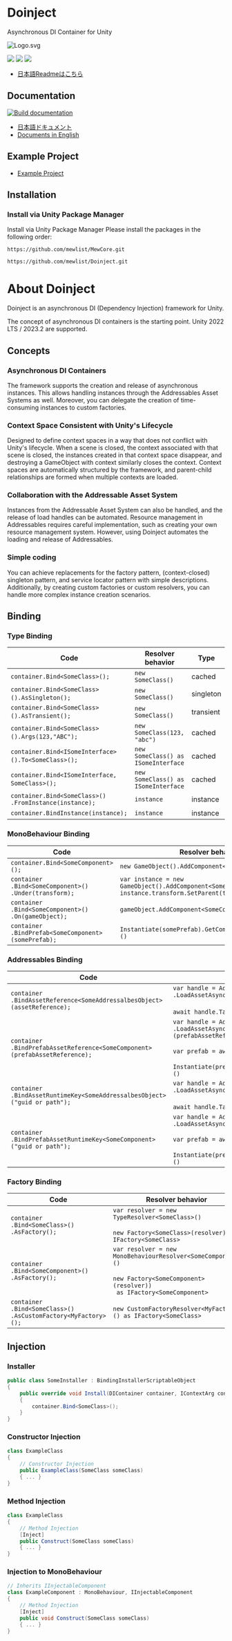 # Doinject
Asynchronous DI Container for Unity

![Logo.svg](Writerside%7E/images/Logo.svg)

![](https://img.shields.io/badge/unity-2022.3%20or%20later-green?logo=unity)
![](https://img.shields.io/badge/unity-2023.2%20or%20later-green?logo=unity)
[![](https://img.shields.io/badge/license-MIT-blue)](https://github.com/mewlist/MewAssets/blob/main/LICENSE)

* [日本語Readmeはこちら](https://github.com/mewlist/Doinject/blob/main/README_ja.md)

## Documentation 

[![Build documentation](https://github.com/mewlist/Doinject/actions/workflows/writerside.yml/badge.svg)](https://github.com/mewlist/Doinject/actions/workflows/writerside.yml)

* [日本語ドキュメント](https://mewlist.github.io/Doinject)
* [Documents in English](https://mewlist.github.io/Doinject/en/introduction-en.html)

## Example Project

* [Example Project](https://github.com/mewlist/DoinjectExample)


## Installation

### Install via Unity Package Manager

Install via Unity Package Manager
Please install the packages in the following order:

```
https://github.com/mewlist/MewCore.git
```

```
https://github.com/mewlist/Doinject.git
```

# About Doinject

Doinject is an asynchronous DI (Dependency Injection) framework for Unity.

The concept of asynchronous DI containers is the starting point.
Unity 2022 LTS / 2023.2 are supported.

## Concepts

### Asynchronous DI Containers

The framework supports the creation and release of asynchronous instances.
This allows handling instances through the Addressables Asset Systems as well.
Moreover, you can delegate the creation of time-consuming instances to custom factories.

### Context Space Consistent with Unity's Lifecycle

Designed to define context spaces in a way that does not conflict with Unity's lifecycle.
When a scene is closed, the context associated with that scene is closed, the instances created in that context space disappear, and
destroying a GameObject with context similarly closes the context.
Context spaces are automatically structured by the framework, and parent-child relationships are formed when multiple contexts are loaded.


### Collaboration with the Addressable Asset System

Instances from the Addressable Asset System can also be handled, and the release of load handles can be automated.
Resource management in Addressables requires careful implementation, such as creating your own resource management system.
However, using Doinject automates the loading and release of Addressables.

### Simple coding

You can achieve replacements for the factory pattern, (context-closed) singleton pattern, and service locator pattern with simple descriptions.
Additionally, by creating custom factories or custom resolvers, you can handle more complex instance creation scenarios.


## Binding

### Type Binding

| Code                                                                  | Resolver behavior　                      | Type      |
|-----------------------------------------------------------------------|-----------------------------------------|-----------|
| ```container.Bind<SomeClass>();```                                    | ```new SomeClass()```                   | cached    |
| ```container.Bind<SomeClass>().AsSingleton();```　                     | ```new SomeClass()```                   | singleton |
| ```container.Bind<SomeClass>().AsTransient();```　                     | ```new SomeClass()```                   | transient |
| ```container.Bind<SomeClass>().Args(123,"ABC");```　                   | ```new SomeClass(123, "abc")```         | cached    |
| ```container.Bind<ISomeInterface>().To<SomeClass>();```　              | ```new SomeClass() as ISomeInterface``` | cached    |
| ```container.Bind<ISomeInterface, SomeClass>();```　                   | ```new SomeClass() as ISomeInterface``` | cached    |
| ```container.Bind<SomeClass>()```<br />```.FromInstance(instance);``` | ```instance```                          | instance  |
| ```container.BindInstance(instance);```                               | ```instance```                          | instance  |

### MonoBehaviour Binding

| Code                                                                  | Resolver behavior　                      |
|---------------------------------------------------------------------|-------------------------------------------------------------------------------------------------------------------------|
| ```container.Bind<SomeComponent>();```                              | ```new GameObject().AddComponent<SomeComponent>()```                                                                    |
| ```container```<br />```.Bind<SomeComponent>()```<br />```.Under(transform);``` | ```var instance = new GameObject().AddComponent<SomeComponent>();```<br/>```instance.transform.SetParent(transform);``` |
| ```container```<br />```.Bind<SomeComponent>()```<br />```.On(gameObject);```   | ```gameObject.AddComponent<SomeComponent>()```                                                                             |
| ```container```<br />```.BindPrefab<SomeComponent>(somePrefab);```  | ```Instantiate(somePrefab).GetComponent<SomeComponent>()```                                                             |

### Addressables Binding


| Code                                                                  | Resolver behavior　                      |
|--------------------------------------------------------------------------------------------|-------------------------------------------------------------------------------------------------------------------------------------------------------------------------------------------------------------|
| ```container```<br />```.BindAssetReference<SomeAddressalbesObject>(assetReference);```    | ```var handle = Addressables```<br />```.LoadAssetAsync<GameObject>(assetReference)```<br/><br/>```await handle.Task```　                                                                                    |
| ```container```<br />```.BindPrefabAssetReference<SomeComponent>(prefabAssetReference);``` | ```var handle = Addressables```<br />```.LoadAssetAsync<GameObject>(prefabAssetReference)```<br/><br/>```var prefab = await handle.Task```<br/><br/>```Instantiate(prefab).GetComponent<SomeComponent>()``` |
| ```container```<br />```.BindAssetRuntimeKey<SomeAddressalbesObject>("guid or path");```    | ```var handle = Addressables```<br />```.LoadAssetAsync<GameObject>("guid or path")```<br/><br/>```await handle.Task```　                                                                                    |
| ```container```<br />```.BindPrefabAssetRuntimeKey<SomeComponent>("guid or path");```      | ```var handle = Addressables```<br />```.LoadAssetAsync<GameObject>("guid or path")```<br/><br/>```var prefab = await handle.Task```<br/><br/>```Instantiate(prefab).GetComponent<SomeComponent>()```       |

### Factory Binding

| Code                                                                  | Resolver behavior　                      |
|-----------------------------------------------------------------------------------------|-------------------------------------------------------------------------------------------------------------------------------------------------------------|
| ```container```<br />```.Bind<SomeClass>()```<br />```.AsFactory();```                  | ```var resolver = new TypeResolver<SomeClass>()```<br/><br/>```new Factory<SomeClass>(resolver) as IFactory<SomeClass>```                                   |
| ```container```<br />```.Bind<SomeComponent>()```<br />```.AsFactory();```              | ```var resolver = new MonoBehaviourResolver<SomeComponent>()```<br/><br/>```new Factory<SomeComponent>(resolver))```<br />``` as IFactory<SomeComponent>``` |
| ```container```<br />```.Bind<SomeClass>()```<br />```.AsCustomFactory<MyFactory>();``` | ```new CustomFactoryResolver<MyFactory>() as IFactory<SomeClass>```                                                                          |


## Injection

### Installer

```cs
public class SomeInstaller : BindingInstallerScriptableObject
{
    public override void Install(DIContainer container, IContextArg contextArg)
    {
        container.Bind<SomeClass>();
    }
}
```

### Constructor Injection

```cs
class ExampleClass
{
    // Constructor Injection
    public ExampleClass(SomeClass someClass)
    { ... }
}
```

### Method Injection

```cs
class ExampleClass
{
    // Method Injection
    [Inject]
    public Construct(SomeClass someClass)
    { ... }
}
```

### Injection to MonoBehaviour

```cs
// Inherits IInjectableComponent
class ExampleComponent : MonoBehaviour, IInjectableComponent
{
    // Method Injection
    [Inject]
    public void Construct(SomeClass someClass)
    { ... }
}
```
